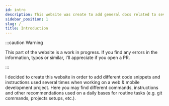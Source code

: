 ```yaml
---
id: intro
description: This website was create to add general docs related to several topics about software development
sidebar_position: 1
slug: /
title: Introduction
---
```


:::caution Warning

This part of the website is a work in progress. If you find any errors in the information, typos or similar, I'll appreciate if you open a PR.

:::



I decided to create this website in order to add different code snippets and instructions used several times when working on a web & mobile development project. Here you may find different commands, instructions and other recommendations used on a daily bases for routine tasks (e.g. git commands, projects setups, etc.). 
